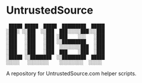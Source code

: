# UntrustedSource

    
     █████ █████  █████  █████████  █████
    ░███░ ░░███  ░░███  ███░░░░░███░░░███
    ░███   ░███   ░███ ░███    ░░░   ░███
    ░███   ░███   ░███ ░░█████████   ░███
    ░███   ░███   ░███  ░░░░░░░░███  ░███
    ░███   ░███   ░███  ███    ░███  ░███
    ░█████ ░░████████  ░░█████████  █████
    ░░░░░   ░░░░░░░░    ░░░░░░░░░  ░░░░░ 

A repository for UntrustedSource.com helper scripts.
